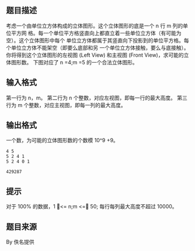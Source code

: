 


## 题目描述
考虑一个由单位立方体构成的立体图形。这个立体图形的底是一个 n 行 m 列的单位平方网
格。每一个单位平方格竖直向上都直立着一些单位立方体（有可能为空）。这个立体图形中每个
单位立方体都属于其竖直向下投影到的单位平方格。每个单位立方体不能架空（即要么底部和另
一个单位立方体接触，要么与底接触）。
你将得到这个立体图形的左视图 (Left View) 和主视图 (Front View)，求可能的立体图形数。
下图对应了 n =4;m =5 的一个合法立体图形。
## 输入格式
第一行为 n，m。
第二行为 n 个整数，对应左视图，即每一行的最大高度。
第三行为 m 个整数，对应主视图，即每一列的最大高度。
## 输出格式
一个数，为可能的立体图形数的个数模 10^9 +9。

```input1
4 5
5 2 4 1
5 2 4 0 1

```

```output1
429287
```

## 提示
对于 100% 的数据，1 <= n;m <= 50; 每行每列最大高度不超过 10000。
## 题目来源
By 佚名提供


